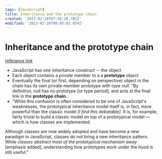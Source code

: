 ```yaml
---
tags: [JavaScript]
title: Inheritance and the prototype chain
created: '2023-02-28T07:56:26.701Z'
modified: '2023-02-28T08:05:02.854Z'
---
```


# Inheritance and the prototype chain
[referance link](https://developer.mozilla.org/en-US/docs/Web/JavaScript/Inheritance_and_the_prototype_chain)

* JavaScript has one inheritance construct -- the object
* Each object contains a *private* member to a a **prototype** object
* Eventually the final (or first, depending on perspective) object in the chain has its own private member prototype with type *null*. "By definition, null has no prototype [or type period], and acts st the final link in the **prototype chain**.
* "While this confusion is often considered to be one of JavaScript's weaknesses, the prototypical inheritance model itself is, in fact, more powerful than the classic model *[I find this debatable]*. It is, for example, fairly trivial to build a classic model on top of a prototypical model — which is how classes are implemented.

Although classes are now widely adopted and have become a new paradigm in JavaScript, classes do not bring a new inheritance pattern. While *classes abstract most of the prototypical mechanism away* [emphasis added], understanding how prototypes work under the hood is still useful."
